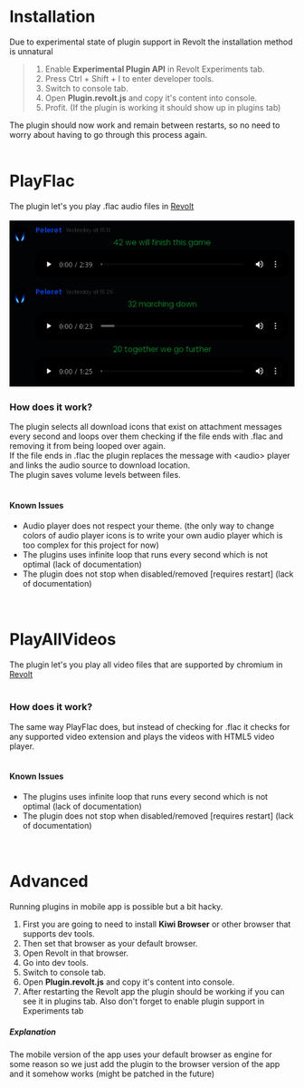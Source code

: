 # Installation
Due to experimental state of plugin support in Revolt the installation method is unnatural<br/>

> 1. Enable **Experimental Plugin API** in Revolt Experiments tab.
> 2. Press Ctrl + Shift + I to enter developer tools.
> 3. Switch to console tab.
> 4. Open **Plugin.revolt.js** and copy it's content into console.
> 5. Profit. (If the plugin is working it should show up in plugins tab)

The plugin should now work and remain between restarts, so no need to worry about having to go through this process again.<br/><br/>

# PlayFlac

The plugin let's you play .flac audio files in [Revolt](https://github.com/revoltchat)<br/><br/>
![Screenshot](https://raw.githubusercontent.com/Peleret/RevoltChatPlugins/main/PlayFlac.png)

### How does it work?
The plugin selects all download icons that exist on attachment messages every second and loops over them checking if the file ends with .flac and removing it from being looped over again.<br/>
If the file ends in .flac the plugin replaces the message with \<audio> player and links the audio source to download location.<br/>
The plugin saves volume levels between files.<br/><br/>

#### Known Issues
- Audio player does not respect your theme. (the only way to change colors of audio player icons is to write your own audio player which is too complex for this project for now)
- The plugins uses infinite loop that runs every second which is not optimal (lack of documentation)
- The plugin does not stop when disabled/removed \[requires restart] (lack of documentation)
<br/><br/><br/>

# PlayAllVideos

The plugin let's you play all video files that are supported by chromium in [Revolt](https://github.com/revoltchat)<br/><br/>

### How does it work?
The same way PlayFlac does, but instead of checking for .flac it checks for any supported video extension and plays the videos with HTML5 video player.<br/><br/>

#### Known Issues
- The plugins uses infinite loop that runs every second which is not optimal (lack of documentation)
- The plugin does not stop when disabled/removed \[requires restart] (lack of documentation)
<br/><br/><br/>

# Advanced
Running plugins in mobile app is possible but a bit hacky. <br/>
1. First you are going to need to install **Kiwi Browser** or other browser that supports dev tools.
2. Then set that browser as your default browser.
3. Open Revolt in that browser.
4. Go into dev tools.
5. Switch to console tab.
6. Open **Plugin.revolt.js** and copy it's content into console.
7. After restarting the Revolt app the plugin should be working if you can see it in plugins tab.
Also don't forget to enable plugin support in Experiments tab
##### Explanation
The mobile version of the app uses your default browser as engine for some reason so we just add the plugin to the browser version of the app and it somehow works (might be patched in the future)
